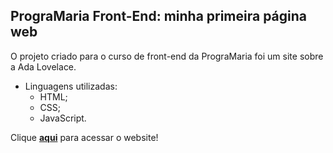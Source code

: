 ## PrograMaria Front-End: minha primeira página web

O projeto criado para o curso de front-end da PrograMaria foi um site sobre a Ada Lovelace.

* Linguagens utilizadas:
  - HTML;
  - CSS;
  - JavaScript.

Clique [**aqui**](https://mpbeatriz.github.io/PrograMaria-front-end/) para acessar o website!
